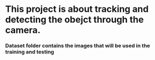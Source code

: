 # This project is about tracking and detecting the obejct through the camera.

### Dataset folder contains the images that will be used in the training and testing
